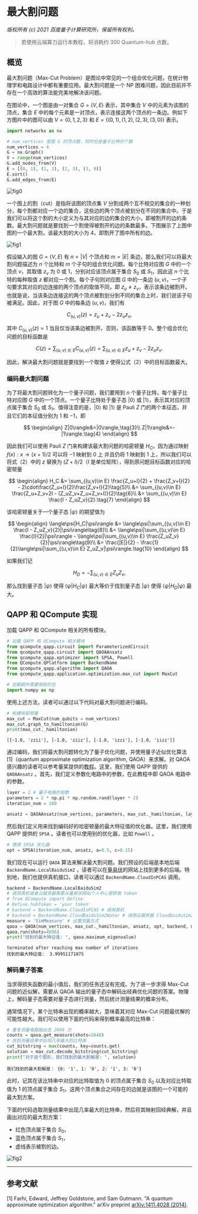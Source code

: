 # 最大割问题

*版权所有 (c) 2021 百度量子计算研究所，保留所有权利。*

> 若使用云端算力运行本教程，将消耗约 300 Quantum-hub 点数。

## 概览

最大割问题（Max-Cut Problem）是图论中常见的一个组合优化问题，在统计物理学和电路设计中都有重要应用。最大割问题是一个 NP 困难问题，因此目前并不存在一个高效的算法能完美地解决该问题。

在图论中，一个图是由一对集合 $G=(V, E)$ 表示，其中集合 $V$ 中的元素为该图的顶点，集合 $E$ 中的每个元素是一对顶点，表示连接这两个顶点的一条边。例如下方图片中的图可以由 $V=\{0,1,2,3\}$ 和 $E=\{(0,1),(1,2),(2,3),(3,0)\}$ 表示。

```python
import networkx as nx

# num_vertices 是图 G 的顶点数，同时也是量子比特的个数
num_vertices = 4
G = nx.Graph()
V = range(num_vertices)
G.add_nodes_from(V)
E = [(0, 1), (1, 2), (2, 3), (3, 0)]
E.sort()
G.add_edges_from(E)
```

![fig0](./figures/max-cut-fig-overview.png "图 1：一个有四个顶点和四条边的图")

一个图上的割（cut）是指将该图的顶点集 $V$ 分割成两个互不相交的集合的一种划分，每个割都对应一个边的集合，这些边的两个顶点被划分在不同的集合中。于是我们可以将这个割的大小定义为与其对应的边的集合的大小，即被割开的边的条数。最大割问题就是要找到一个割使得被割开的边的条数最多。下图展示了上图中图的一个最大割，该最大割的大小为 $4$，即割开了图中所有的边。

![fig1](./figures/max-cut-fig-cut.png "图 2：图 1 中图的一个最大割")

假设输入的图 $G=(V, E)$ 有 $n=|V|$ 个顶点和 $m=|E|$ 条边，那么我们可以将最大割问题描述为 $n$ 个比特和 $m$ 个子句的组合优化问题。每个比特对应图 $G$ 中的一个顶点 $v$，其取值 $z_v$ 为 $0$ 或 $1$，分别对应该顶点属于集合 $S_{0}$ 或 $S_{1}$，因此这 $n$ 个比特的每种取值 $z$ 都对应一个割。每个子句则对应图 $G$ 中的一条边 $(u,v)$，一个子句要求其对应的边连接的两个顶点的取值不同，即 $z_u\neq z_v$，表示该条边被割开。也就是说，当该条边连接这的两个顶点被割划分到不同的集合上时，我们说该子句被满足。因此，对于图 $G$ 中的每条边 $(u,v)$，我们有

$$
C_{(u,v)}(z) = z_u+z_v-2z_uz_v,
\tag{1}
$$

其中 $C_{(u,v)}(z) = 1$ 当且仅当该条边被割开。否则，该函数等于 $0$。整个组合优化问题的目标函数是

$$
C(z) = \sum_{(u,v)\in E}C_{(u,v)}(z) = \sum_{(u,v)\in E}z_u+z_v-2z_uz_v.
\tag{2}
$$

因此，解决最大割问题就是要找到一个取值 $z$ 使得公式（2）中的目标函数最大。

### 编码最大割问题

为了将最大割问题转化为一个量子问题，我们要用到 $n$ 个量子比特，每个量子比特对应图 $G$ 中的一个顶点。一个量子比特处于量子态 $|0\rangle$ 或 $|1\rangle$，表示其对应的顶点属于集合 $S_{0}$ 或 $S_{1}$。值得注意的是，$|0\rangle$ 和 $|1\rangle$ 是 Pauli $Z$ 门的两个本征态，并且它们的本征值分别为 $1$ 和 $-1$，即

$$
\begin{align}
Z|0\rangle&=|0\rangle,\tag{3}\\
Z|1\rangle&=-|1\rangle.\tag{4}
\end{align}
$$

因此我们可以使用 Pauli $Z$ 门来构建该最大割问题的哈密顿量 $H_C$。因为通过映射 $f(x):x\to(x+1)/2$ 可以将 $-1$ 映射到 $0$ 上 并且仍将 $1$ 映射到 $1$ 上，所以我们可以将式（2）中的 $z$ 替换为 $(Z+I)/2$（$I$ 是单位矩阵），得到原问题目标函数对应的哈密顿量

$$
\begin{align}
H_C &= \sum_{(u,v)\in E} \frac{Z_u+I}{2} + \frac{Z_v+I}{2} - 2\cdot\frac{Z_u+I}{2}\frac{Z_v+I}{2}\tag{5}\\
&= \sum_{(u,v)\in E} \frac{Z_u+Z_v+2I - (Z_uZ_v+Z_u+Z_v+I)}{2}\tag{6}\\
&= \sum_{(u,v)\in E} \frac{I - Z_uZ_v}{2}.\tag{7}
\end{align}
$$

该哈密顿量关于一个量子态 $|\psi\rangle$ 的期望值为

$$
\begin{align}
\langle\psi|H_C|\psi\rangle &= \langle\psi|\sum_{(u,v)\in E} \frac{I - Z_uZ_v}{2}|\psi\rangle\tag{8}\\
&= \langle\psi|\sum_{(u,v)\in E} \frac{I}{2}|\psi\rangle - \langle\psi|\sum_{(u,v)\in E} \frac{Z_uZ_v}{2}|\psi\rangle\tag{9}\\
&= \frac{|E|}{2} - \frac{1}{2}\langle\psi|\sum_{(u,v)\in E} Z_uZ_v|\psi\rangle.\tag{10}
\end{align}
$$

如果我们记

$$
H_D = -\sum_{(u,v)\in E} Z_uZ_v,
\tag{11}
$$

那么找到量子态 $|\psi\rangle$ 使得 $\langle\psi|H_C|\psi\rangle$ 最大等价于找到量子态 $|\psi\rangle$ 使得 $\langle\psi|H_D|\psi\rangle$ 最大。  

## QAPP 和 QCompute 实现

加载 QAPP 和 QCompute 相关的所有模块。

```python
# 加载 QAPP 和 QCompute 相关模块
from qcompute_qapp.circuit import ParameterizedCircuit
from qcompute_qapp.circuit import QAOAAnsatz
from qcompute_qapp.optimizer import SPSA, Powell
from QCompute.QPlatform import BackendName
from qcompute_qapp.algorithm import QAOA
from qcompute_qapp.application.optimization.max_cut import MaxCut

# 加载额外需要用到的包
import numpy as np
```

使用上述方法，读者可以通过以下代码对最大割问题进行编码。

```python
# 构建哈密顿量
max_cut = MaxCut(num_qubits = num_vertices)
max_cut.graph_to_hamiltonian(G)
print(max_cut._hamiltonian)
```

```
[[-1.0, 'zzii'], [-1.0, 'ziiz'], [-1.0, 'izzi'], [-1.0, 'iizz']]
```

通过编码，我们将最大割问题转化为了量子优化问题，并使用量子近似优化算法 [1]（quantum approximate optimization algorithm, QAOA）来求解。对 QAOA 感兴趣的读者可以参考量桨提供的[教程](https://qml.baidu.com/tutorials/combinatorial-optimization/quantum-approximate-optimization-algorithm.html)。这里，我们使用 QAPP 提供的 ``QAOAAnsatz`` 。首先，我们定义参数化电路中的参数，在此教程中即 QAOA 电路中的参数。

```python
layer = 2 # 量子电路的层数
parameters = 2 * np.pi * np.random.rand(layer * 2)
iteration_num = 100

ansatz = QAOAAnsatz(num_vertices, parameters, max_cut._hamiltonian, layer)
```

然后我们定义用来找到编码好的哈密顿量的最大特征值的优化器。这里，我们使用 QAPP 提供的 `SPSA` 。读者也可以使用别的优化器，比如 `Powell` 。

```python
# 使用 SPSA 优化器
opt = SPSA(iteration_num, ansatz, a=0.5, c=0.15)
```

我们现在可以运行 `QAOA` 算法来解决最大割问题。我们预设的后端是本地后端 `BackendName.LocalBaiduSim2` ，读者可以在[量易伏](https://quantum-hub.baidu.com/)的网站上找到更多的后端。特别地，我们也提供真机接口，读者可以通过 `BackendName.CloudIoPCAS` 调用。

```python
backend = BackendName.LocalBaiduSim2
# 调用真机或者云服务器需要从量易伏网站个人中心里获取 token
# from QCompute import Define
# Define.hubToken = 'your token'
# backend = BackendName.CloudIoPCAS # 调用真机
# backend = BackendName.CloudBaiduSim2Water # 调用云服务器 CloudBaiduSim2Water
measure = 'SimMeasure' # 设置测量方式
qaoa = QAOA(num_vertices, max_cut._hamiltonian, ansatz, opt, backend, measure)
qaoa.run(shots=4096)
print("找到的最大特征值: ", qaoa.maximum_eigenvalue)
```

```
terminated after reaching max number of iterations
找到的最大特征值:  3.99951171875
```

### 解码量子答案
当求得损失函数的最小值后，我们的任务还没有完成。为了进一步求得 Max-Cut 问题的近似解，需要从 QAOA 输出的量子态中解码出经典优化问题的答案。物理上，解码量子态需要对量子态进行测量，然后统计测量结果的概率分布。  

通常情况下，某个比特串出现的概率越大，意味着其对应 Max-Cut 问题最优解的可能性越大。我们可以使用下面的代码来得到概率最高的比特串：

```python
# 重复测量电路输出态 2048 次
counts = qaoa.get_measure(shots=2048)
# 找到测量结果中出现几率最大的比特串
cut_bitstring = max(counts, key=counts.get)
solution = max_cut.decode_bitstring(cut_bitstring)
print("对于这个图形，我们找到的最大割解是: ", solution)
```

```
我们找到的最大割解是： {0: '1', 1: '0', 2: '1', 3: '0'}
```

此时，记其在该比特串中对应的比特取值为 $0$ 的顶点属于集合 $S_0$ 以及对应比特取值为 $1$ 的顶点属于集合 $S_1$，这两个顶点集合之间存在的边就是该图的一个可能的最大割方案。

下面的代码选取测量结果中出现几率最大的比特串，然后将其映射回经典解，并且画出对应的最大割方案：

- 红色顶点属于集合 $S_0$，
- 蓝色顶点属于集合 $S_1$，
- 虚线表示被割的边。

![fig2](./figures/max-cut-fig-other-cut.png "cut")

---

## 参考文献

[1] Farhi, Edward, Jeffrey Goldstone, and Sam Gutmann. "A quantum approximate optimization algorithm." arXiv preprint [arXiv:1411.4028 (2014)](https://arxiv.org/abs/1411.4028).
